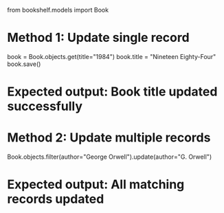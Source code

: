 from bookshelf.models import Book

# Method 1: Update single record
book = Book.objects.get(title="1984")
book.title = "Nineteen Eighty-Four"
book.save()
# Expected output: Book title updated successfully

# Method 2: Update multiple records
Book.objects.filter(author="George Orwell").update(author="G. Orwell")
# Expected output: All matching records updated